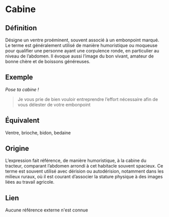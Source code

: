 # Cabine

## Définition

Désigne un ventre proéminent, souvent associé à un embonpoint marqué. Le terme est généralement utilisé de manière humoristique ou moqueuse pour qualifier une personne ayant une corpulence ronde, en particulier au niveau de l’abdomen. Il évoque aussi l’image du bon vivant, amateur de bonne chère et de boissons généreuses.

## Exemple

_Pose ta cabine !_
> Je vous prie de bien vouloir entreprendre l’effort nécessaire afin de vous délester de votre embonpoint

## Équivalent

Ventre, brioche, bidon, bedaine

## Origine

L’expression fait référence, de manière humoristique, à la cabine du tracteur, comparant l’abdomen arrondi à cet habitacle souvent spacieux. Ce terme est souvent utilisé avec dérision ou autodérision, notamment dans les milieux ruraux, où il est courant d’associer la stature physique à des images liées au travail agricole.

## Lien

Aucune référence externe n'est connue
